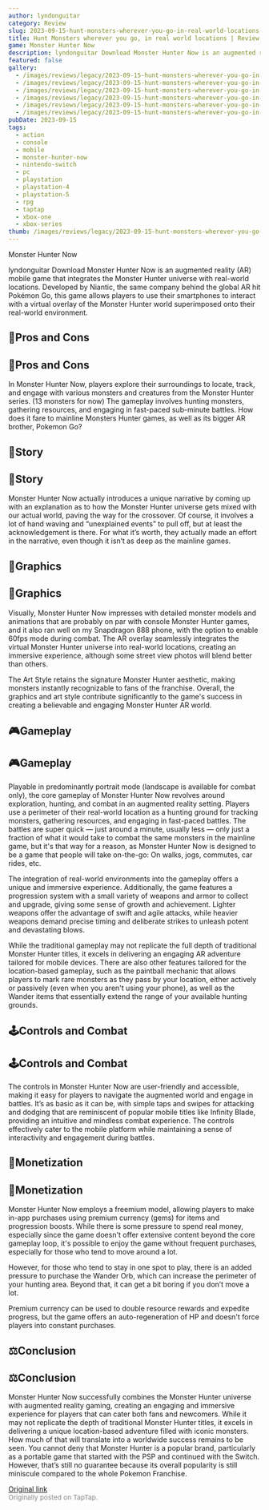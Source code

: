 ```yaml
---
author: lyndonguitar
category: Review
slug: 2023-09-15-hunt-monsters-wherever-you-go-in-real-world-locations-review-monster-hunter-now
title: Hunt Monsters wherever you go, in real world locations | Review - Monster Hunter Now
game: Monster Hunter Now
description: lyndonguitar Download Monster Hunter Now is an augmented reality (AR) mobile game that integrates the Monster Hunter universe with real-world locations. Developed by Niantic, the same company behind the global AR hit Pokémon Go, this game allows players to use their smartphones to interact with a virtual overlay of the Monster Hunter world superimposed onto their real-world environment.
featured: false
gallery:
  - /images/reviews/legacy/2023-09-15-hunt-monsters-wherever-you-go-in-real-world-locations--review---monster-hunter-now-0.avif
  - /images/reviews/legacy/2023-09-15-hunt-monsters-wherever-you-go-in-real-world-locations--review---monster-hunter-now-1.avif
  - /images/reviews/legacy/2023-09-15-hunt-monsters-wherever-you-go-in-real-world-locations--review---monster-hunter-now-2.avif
  - /images/reviews/legacy/2023-09-15-hunt-monsters-wherever-you-go-in-real-world-locations--review---monster-hunter-now-3.avif
  - /images/reviews/legacy/2023-09-15-hunt-monsters-wherever-you-go-in-real-world-locations--review---monster-hunter-now-4.avif
  - /images/reviews/legacy/2023-09-15-hunt-monsters-wherever-you-go-in-real-world-locations--review---monster-hunter-now-5.avif
pubDate: 2023-09-15
tags:
  - action
  - console
  - mobile
  - monster-hunter-now
  - nintendo-switch
  - pc
  - playstation
  - playstation-4
  - playstation-5
  - rpg
  - taptap
  - xbox-one
  - xbox-series
thumb: /images/reviews/legacy/2023-09-15-hunt-monsters-wherever-you-go-in-real-world-locations--review---monster-hunter-now-0.avif
---
```


Monster Hunter Now

lyndonguitar
Download
Monster Hunter Now is an augmented reality (AR) mobile game that integrates the Monster Hunter universe with real-world locations. Developed by Niantic, the same company behind the global AR hit Pokémon Go, this game allows players to use their smartphones to interact with a virtual overlay of the Monster Hunter world superimposed onto their real-world environment.


## 📌Pros and Cons


## 📌Pros and Cons

In Monster Hunter Now, players explore their surroundings to locate, track, and engage with various monsters and creatures from the Monster Hunter series. (13 monsters for now) The gameplay involves hunting monsters, gathering resources, and engaging in fast-paced sub-minute battles. How does it fare to mainline Monsters Hunter games, as well as its bigger AR brother, Pokemon Go?


## 📖Story


## 📖Story

Monster Hunter Now actually introduces a unique narrative by coming up with an explanation as to how the Monster Hunter universe gets mixed with our actual world, paving the way for the crossover. Of course, it involves a lot of hand waving and “unexplained events” to pull off, but at least the acknowledgement is there. For what it’s worth, they actually made an effort in the narrative, even though it isn’t as deep as the mainline games.


## 🎨Graphics


## 🎨Graphics

Visually, Monster Hunter Now impresses with detailed monster models and animations that are probably on par with console Monster Hunter games, and it also ran well on my Snapdragon 888 phone, with the option to enable 60fps mode during combat. The AR overlay seamlessly integrates the virtual Monster Hunter universe into real-world locations, creating an immersive experience, although some street view photos will blend better than others.

The Art Style retains the signature Monster Hunter aesthetic, making monsters instantly recognizable to fans of the franchise. Overall, the graphics and art style contribute significantly to the game's success in creating a believable and engaging Monster Hunter AR world.


## 🎮Gameplay


## 🎮Gameplay

Playable in predominantly portrait mode (landscape is available for combat only), the core gameplay of Monster Hunter Now revolves around exploration, hunting, and combat in an augmented reality setting. Players use a perimeter of their real-world location as a hunting ground for tracking monsters, gathering resources, and engaging in fast-paced battles. The battles are super quick — just around a minute, usually less — only just a fraction of what it would take to combat the same monsters in the mainline game, but it's that way for a reason, as Monster Hunter Now is designed to be a game that people will take on-the-go: On walks, jogs, commutes, car rides, etc.

The integration of real-world environments into the gameplay offers a unique and immersive experience. Additionally, the game features a progression system with a small variety of weapons and armor to collect and upgrade, giving some sense of growth and achievement. Lighter weapons offer the advantage of swift and agile attacks, while heavier weapons demand precise timing and deliberate strikes to unleash potent and devastating blows.

While the traditional gameplay may not replicate the full depth of traditional Monster Hunter titles, it excels in delivering an engaging AR adventure tailored for mobile devices. There are also other features tailored for the location-based gameplay, such as the paintball mechanic that allows players to mark rare monsters as they pass by your location, either actively or passively (even when you aren't using your phone), as well as the Wander items that essentially extend the range of your available hunting grounds.


## 🕹Controls and Combat


## 🕹Controls and Combat

The controls in Monster Hunter Now are user-friendly and accessible, making it easy for players to navigate the augmented world and engage in battles. It’s as basic as it can be, with simple taps and swipes for attacking and dodging that are reminiscent of popular mobile titles like Infinity Blade, providing an intuitive and mindless combat experience. The controls effectively cater to the mobile platform while maintaining a sense of interactivity and engagement during battles.


## 📜Monetization


## 📜Monetization

Monster Hunter Now employs a freemium model, allowing players to make in-app purchases using premium currency (gems) for items and progression boosts. While there is some pressure to spend real money, especially since the game doesn't offer extensive content beyond the core gameplay loop, it's possible to enjoy the game without frequent purchases, especially for those who tend to move around a lot.

However, for those who tend to stay in one spot to play, there is an added pressure to purchase the Wander Orb, which can increase the perimeter of your hunting area. Beyond that, it can get a bit boring if you don’t move a lot.

Premium currency can be used to double resource rewards and expedite progress, but the game offers an auto-regeneration of HP and doesn't force players into constant purchases.


## ⚖️Conclusion


## ⚖️Conclusion

Monster Hunter Now successfully combines the Monster Hunter universe with augmented reality gaming, creating an engaging and immersive experience for players that can cater both fans and newcomers. While it may not replicate the depth of traditional Monster Hunter titles, it excels in delivering a unique location-based adventure filled with iconic monsters. How much of that will translate into a worldwide success remains to be seen. You cannot deny that Monster Hunter is a popular brand, particularly as a portable game that started with the PSP and continued with the Switch. However, that’s still no guarantee because its overall popularity is still miniscule compared to the whole Pokemon Franchise.

[Original link](https://www.taptap.io/post/6286000)<br><span style="font-size: 0.95em; color: #888;">Originally posted on TapTap.</span>
